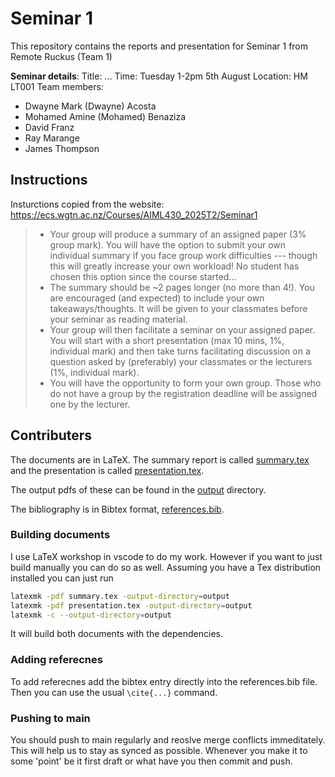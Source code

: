 # Seminar 1

This repository contains the reports and presentation for Seminar 1 from Remote Ruckus (Team 1)

**Seminar details**:
Title: ...
Time: Tuesday 1-2pm 5th August
Location: HM LT001 
Team members:
- Dwayne Mark (Dwayne) Acosta
- Mohamed Amine (Mohamed) Benaziza
- David Franz
- Ray Marange
- James Thompson

## Instructions

Insturctions copied from the website: https://ecs.wgtn.ac.nz/Courses/AIML430_2025T2/Seminar1

> - Your group will produce a summary of an assigned paper (3% group mark). You will have the option to submit your own individual summary if you face group work difficulties --- though this will greatly increase your own workload! No student has chosen this option since the course started...
> - The summary should be ~2 pages longer (no more than 4!). You are encouraged (and expected) to include your own takeaways/thoughts. It will be given to your classmates before your seminar as reading material.
> - Your group will then facilitate a seminar on your assigned paper. You will start with a short presentation (max 10 mins, 1%, individual mark) and then take turns facilitating discussion on a question asked by (preferably) your classmates or the lecturers (1%, individual mark).
> - You will have the opportunity to form your own group. Those who do not have a group by the registration deadline will be assigned one by the lecturer. 


## Contributers

The documents are in LaTeX. The summary report is called [summary.tex](summary.tex) and the presentation is called [presentation.tex](presentation.tex).

The output pdfs of these can be found in the [output](output/) directory.

The bibliography is in Bibtex format, [references.bib](references.bib).

### Building documents

I use LaTeX workshop in vscode to do my work. However if you want to just build manually you can do so as well.
Assuming you have a Tex distribution installed you can just run

```bash
latexmk -pdf summary.tex -output-directory=output
latexmk -pdf presentation.tex -output-directory=output
latexmk -c --output-directory=output
```

It will build both documents with the dependencies.

### Adding referecnes

To add referecnes add the bibtex entry directly into the references.bib file. Then you can use the usual `\cite{...}` command.

### Pushing to main

You should push to main regularly and reoslve merge conflicts immeditately. This will help us to stay as synced as possible. Whenever you make it to some 'point' be it first draft or what have you then commit and push.
